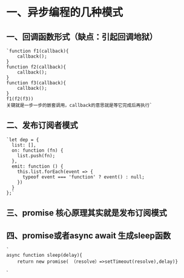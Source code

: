 # 一、异步编程的几种模式 #
## 一、回调函数形式（缺点：引起回调地狱） ##
    `function f1(callback){
	    callback();
	}
	function f2(callback){
	    callback();
	}
	function f3(callback){
	    callback();
	}
	f1(f2(f3))
	关键就是一步一步的嵌套调用，callback的意思就是等它完成后再执行`
## 二、发布订阅者模式 ##
    `let dep = {
	  list: [],
	  on: function (fn) {
	    list.push(fn);
	  },
	  emit: function () {
	    this.list.forEach(event => {
	      typeof event === 'function' ? event() : null;
	    })
	  }
	};`
## 三、promise 核心原理其实就是发布订阅模式 ##

## 四、promise或者async await 生成sleep函数 ##

    `
	async function sleep(delay){
		return new promise( （resolve）=>setTimeout(resolve),delay)}

`